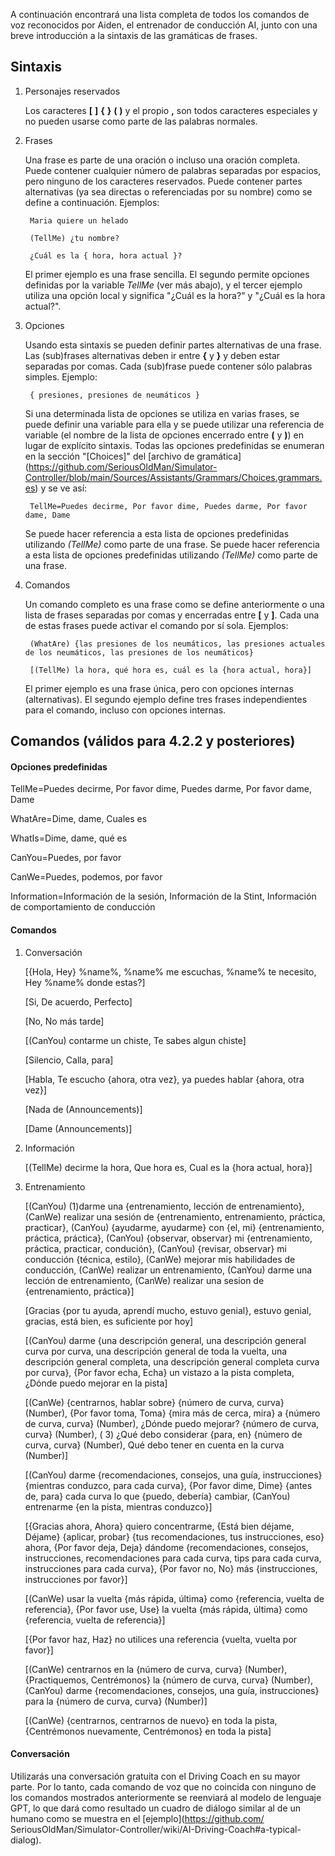 A continuación encontrará una lista completa de todos los comandos de voz reconocidos por Aiden, el entrenador de conducción AI, junto con una breve introducción a la sintaxis de las gramáticas de frases.

## Sintaxis

1. Personajes reservados

   Los caracteres **[** **]** **{** **}** **(** **)** y el propio **,** son todos caracteres especiales y no pueden usarse como parte de las palabras normales.
   
2. Frases

   Una frase es parte de una oración o incluso una oración completa. Puede contener cualquier número de palabras separadas por espacios, pero ninguno de los caracteres reservados. Puede contener partes alternativas (ya sea directas o referenciadas por su nombre) como se define a continuación. Ejemplos:
   
		Maria quiere un helado

		(TellMe) ¿tu nombre?
		
		¿Cuál es la { hora, hora actual }?
		
   El primer ejemplo es una frase sencilla. El segundo permite opciones definidas por la variable *TellMe* (ver más abajo), y el tercer ejemplo utiliza una opción local y significa "¿Cuál es la hora?" y "¿Cuál es la hora actual?".

3. Opciones

   Usando esta sintaxis se pueden definir partes alternativas de una frase. Las (sub)frases alternativas deben ir entre **{** y **}** y deben estar separadas por comas. Cada (sub)frase puede contener sólo palabras simples. Ejemplo:
   
		{ presiones, presiones de neumáticos }

   Si una determinada lista de opciones se utiliza en varias frases, se puede definir una variable para ella y se puede utilizar una referencia de variable (el nombre de la lista de opciones encerrado entre **(** y **)**) en lugar de explícito sintaxis. Todas las opciones predefinidas se enumeran en la sección "[Choices]" del [archivo de gramática] (https://github.com/SeriousOldMan/Simulator-Controller/blob/main/Sources/Assistants/Grammars/Choices.grammars.es) y se ve así:

		TellMe=Puedes decirme, Por favor dime, Puedes darme, Por favor dame, Dame

   Se puede hacer referencia a esta lista de opciones predefinidas utilizando *(TellMe)* como parte de una frase. Se puede hacer referencia a esta lista de opciones predefinidas utilizando *(TellMe)* como parte de una frase.

4. Comandos

   Un comando completo es una frase como se define anteriormente o una lista de frases separadas por comas y encerradas entre **[** y **]**. Cada una de estas frases puede activar el comando por sí sola. Ejemplos:

		(WhatAre) {las presiones de los neumáticos, las presiones actuales de los neumáticos, las presiones de los neumáticos}
		
		[(TellMe) la hora, qué hora es, cuál es la {hora actual, hora}]

   El primer ejemplo es una frase única, pero con opciones internas (alternativas). El segundo ejemplo define tres frases independientes para el comando, incluso con opciones internas.

## Comandos (válidos para 4.2.2 y posteriores)

#### Opciones predefinidas

TellMe=Puedes decirme, Por favor dime, Puedes darme, Por favor dame, Dame

WhatAre=Dime, dame, Cuales es

WhatIs=Dime, dame, qué es

CanYou=Puedes, por favor

CanWe=Puedes, podemos, por favor

Information=Información de la sesión, Información de la Stint, Información de comportamiento de conducción

#### Comandos

1.  Conversación

	[{Hola, Hey} %name%, %name% me escuchas, %name% te necesito, Hey %name% donde estas?]
	
	[Si, De acuerdo, Perfecto]
	
	[No, No más tarde]
	
	[(CanYou) contarme un chiste, Te sabes algun chiste]
	
	[Silencio, Calla, para]
	
	[Habla, Te escucho {ahora, otra vez}, ya puedes hablar {ahora, otra vez}]
	
	[Nada de (Announcements)]
	
	[Dame (Announcements)]

2.  Información

	[(TellMe) decirme la hora, Que hora es, Cual es la {hora actual, hora}]

3.  Entrenamiento

	[(CanYou) (1)darme una {entrenamiento, lección de entrenamiento}, (CanWe) realizar una sesión de {entrenamiento, entrenamiento, práctica, practicar}, (CanYou) {ayudarme, ayudarme} con {el, mi} {entrenamiento, práctica, práctica}, (CanYou) {observar, observar} mi {entrenamiento, práctica, practicar, condución}, (CanYou) {revisar, observar} mi conducción {técnica, estilo}, (CanWe) mejorar mis habilidades de conducción, (CanWe) realizar un entrenamiento, (CanYou) darme una lección de entrenamiento, (CanWe) realizar una sesion de {entrenamiento, práctica}]

	[Gracias {por tu ayuda, aprendí mucho, estuvo genial}, estuvo genial, gracias, está bien, es suficiente por hoy]

	[(CanYou) darme {una descripción general, una descripción general curva por curva, una descripción general de toda la vuelta, una descripción general completa, una descripción general completa curva por curva}, {Por favor echa, Echa} un vistazo a la pista completa, ¿Dónde puedo mejorar en la pista]

	[(CanWe) {centrarnos, hablar sobre} {número de curva, curva} (Number), {Por favor toma, Toma} {mira más de cerca, mira} a {número de curva, curva} (Number), ¿Dónde puedo mejorar? {número de curva, curva} (Number),  ( 3) ¿Qué debo considerar {para, en} {número de curva, curva} (Number), Qué debo tener en cuenta en la curva (Number)]

	[(CanYou) darme {recomendaciones, consejos, una guía, instrucciones} {mientras conduzco, para cada curva}, {Por favor dime, Dime} {antes de, para} cada curva lo que {puedo, debería} cambiar, (CanYou) entrenarme {en la pista, mientras conduzco}]

	[{Gracias ahora, Ahora} quiero concentrarme, {Está bien déjame, Déjame} {aplicar, probar} {tus recomendaciones, tus instrucciones, eso} ahora, {Por favor deja, Deja} dándome {recomendaciones, consejos, instrucciones, recomendaciones para cada curva, tips para cada curva, instrucciones para cada curva}, {Por favor no, No} más {instrucciones, instrucciones por favor}]

	[(CanWe) usar la vuelta {más rápida, última} como {referencia, vuelta de referencia}, {Por favor use, Use} la vuelta {más rápida, última} como {referencia, vuelta de referencia}]

	[{Por favor haz, Haz} no utilices una referencia {vuelta, vuelta por favor}]
	
	[(CanWe) centrarnos en la {número de curva, curva} (Number), {Practiquemos, Centrémonos} la {número de curva, curva} (Number), (CanYou) darme {recomendaciones, consejos, una guía, instrucciones} para la {número de curva, curva} (Number)]
	
	[(CanWe) {centrarnos, centrarnos de nuevo} en toda la pista, {Centrémonos nuevamente, Centrémonos} en toda la pista]

#### Conversación

Utilizarás una conversación gratuita con el Driving Coach en su mayor parte. Por lo tanto, cada comando de voz que no coincida con ninguno de los comandos mostrados anteriormente se reenviará al modelo de lenguaje GPT, lo que dará como resultado un cuadro de diálogo similar al de un humano como se muestra en el [ejemplo](https://github.com/ SeriousOldMan/Simulator-Controller/wiki/AI-Driving-Coach#a-typical-dialog).
